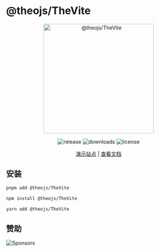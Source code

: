 # @theojs/TheVite

<div align="center">
  <p>
    <img src="https://i.theojs.cn/logo/lumen-logo-large.svg" width="300" alt="@theojs/TheVite" />
  </p>
  <p>
    <img
      src="https://img.shields.io/npm/v/@theojs/TheVite?style=flat-square&colorA=080f12&colorB=1fa669"
      alt="release"
    />
    <img
      src="https://img.shields.io/npm/dm/@theojs/TheVite?style=flat-square&colorA=080f12&colorB=1fa669"
      alt="downloads"
    />
    <img
      src="https://img.shields.io/npm/l/@theojs/TheVite?style=flat-square&colorA=080f12&colorB=1fa669"
      alt="license"
    />
  </p>
  <p>
    <a href="https://thevite.org/">演示站点</a> |
    <a href="https://thevite.org/guide/getting-started">查看文档</a>
  </p>
</div>

## 安装

```sh [pnpm]
pnpm add @theojs/TheVite
```

```sh [npm]
npm install @theojs/TheVite
```

```sh [yarn]
yarn add @theojs/TheVite
```

## 赞助

<img src="https://i.theojs.cn/sponsor.webp" alt="Sponsors" />
